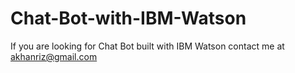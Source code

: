 # Chat-Bot-with-IBM-Watson
If you are looking for Chat Bot built with IBM Watson contact me at akhanriz@gmail.com
